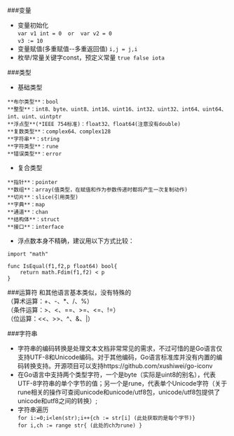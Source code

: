 ###变量  
- 变量初始化  
	`var v1 int = 0  or  var v2 = 0`  
	`v3 := 10`
- 变量赋值(多重赋值--多重返回值) `i,j = j,i`  
- 枚举/常量关键字const，预定义常量 `true false iota`  

  
###类型
- 基础类型  
> 
	**布尔类型**：bool  
	**整型**：int8、byte、uint8、int16、uint16、int32、uint32、int64、uint64、int、uint、uintptr  
	**浮点型**(*IEEE 754标准)：float32、float64(注意没有double)  
	**复数类型**：complex64、complex128  
	**字符串**：string  
	**字符类型**：rune  
	**错误类型**：error  
- 复合类型  
> 
	**指针**：pointer  
	**数组**：array(值类型，在赋值和作为参数传递时都将产生一次复制动作)  
	**切片**：slice(引用类型)  
	**字典**：map  
	**通道**：chan  
	**结构体**：struct  
	**接口**：interface  
  
- 浮点数本身不精确，建议用以下方式比较：  
```
import "math"

func IsEqual(f1,f2,p float64) bool{
	return math.Fdim(f1,f2) < p
}
```

  
###运算符
和其他语言基本类似，没有特殊的  
（算术运算：+、-、*、/、%）  
（条件运算：>、<、==、>=、<=、!=）  
（位运算：<<、>>、^、&、|）  

  
###字符串  
- 字符串的编码转换是处理文本文档非常常见的需求，不过可惜的是Go语言仅支持UTF-8和Unicode编码。对于其他编码，Go语言标准库并没有内置的编码转换支持。开源项目可以支持https://github.com/xushiwei/go-iconv  
- 在Go语言中支持两个类型字符，一个是byte（实际是uint8的别名），代表UTF-8字符串的单个字节的值；另一个是rune，代表单个Unicode字符（关于rune相关的操作可查阅unicode和unicode/utf8包，unicode/utf8包提供了unicode和utf8之间的转换）;  
- 字符串遍历  
	`for i:=0;i<len(str);i++{ch := str[i] (此处获取的是每个字节)}`  
	`for i,ch := range str{ (此处的ch为rune) }`  

